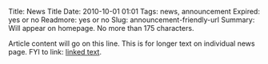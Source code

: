 Title: News Title 
Date: 2010-10-01 01:01 
Tags: news, announcement
Expired: yes or no 
Readmore: yes or no
Slug: announcement-friendly-url 
Summary: Will appear on homepage. No more than 175 characters.

Article content will go on this line. This is for longer text on individual news page. FYI to link: [linked text](http://www.google.com).

<!-- USEFUL CUT AND PASTE STUFF.

<img src="/theme/img/news/201X-XX/XXXX.png" alt="words" class="float_left">

<img src="/theme/img/news/201X-XX/XXXX.png" alt="words" class="float_right">

<a href="#" target="_blank">

-->